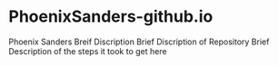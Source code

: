 # PhoenixSanders-github.io

Phoenix Sanders
Breif Discription
Brief Discription of Repository
Brief Description of the steps it took to get here
